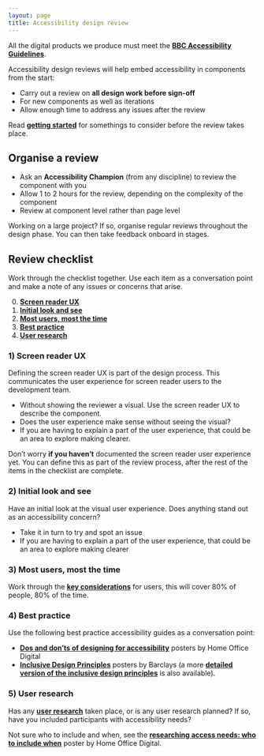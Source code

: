 ```yaml
---
layout: page
title: Accessibility design review
---
```

All the digital products we produce must meet the **[BBC Accessibility Guidelines](https://www.bbc.co.uk/accessibility/forproducts/guides/mobile/)**. 

Accessibility design reviews will help embed accessibility in components from the start:

- Carry out a review on **all design work before sign-off**
- For new components as well as iterations
- Allow enough time to address any issues after the review

Read **[getting started](https://www.bbc.co.uk/gel/guidelines/how-to-design-for-accessibility#getting-started)** for somethings to consider before the review takes place.

## Organise a review
- Ask an **Accessibility Champion** (from any discipline) to review the component with you
- Allow 1 to 2 hours for the review, depending on the complexity of the component
- Review at component level rather than page level

Working on a large project? If so, organise regular reviews throughout the design phase. You can then take feedback onboard in stages.

## Review checklist
Work through the checklist together. Use each item as a conversation point and make a note of any issues or concerns that arise.

0. **[Screen reader UX](#1-screen-reader-ux)**
1. **[Initial look and see](#2-initial-look-and-see)**
2. **[Most users, most the time](#3-most-users-most-the-time)**
3. **[Best practice](#4-best-practice)**
4. **[User research](#5-user-research)**

### 1) Screen reader UX
Defining the screen reader UX is part of the design process. This communicates the user experience for screen reader users to the development team.

- Without showing the reviewer a visual. Use the screen reader UX to describe the component.
- Does the user experience make sense without seeing the visual?
- If you are having to explain a part of the user experience, that could be an area to explore making clearer.

Don’t worry **if you haven’t** documented the screen reader user experience yet. You can define this as part of the review process, after the rest of the items in the checklist are complete.

### 2) Initial look and see
Have an initial look at the visual user experience. Does anything stand out as an accessibility concern?

- Take it in turn to try and spot an issue
- If you are having to explain a part of the user experience, that could be an area to explore making clearer

### 3) Most users, most the time
Work through the **[key considerations](https://www.bbc.co.uk/gel/guidelines/how-to-design-for-accessibility#key-considerations)** for users, this will cover 80% of people, 80% of the time. 

### 4) Best practice
Use the following best practice accessibility guides as a conversation point:

- **[Dos and don’ts of designing for accessibility](https://github.com/UKHomeOffice/posters/blob/master/accessibility/dos-donts/posters_en-UK/accessibility-posters-set.pdf)** posters by Home Office Digital
- **[Inclusive Design Principles](https://inclusivedesignprinciples.org/posters/single.pdf)** posters by Barclays (a more **[detailed version of the inclusive design principles](https://inclusivedesignprinciples.org/posters/multiple.pdf)** is also available).

### 5) User research
Has any **[user research](https://www.bbc.co.uk/gel/guidelines/how-to-design-for-accessibility#user-testing)** taken place, or is any user research planned? If so, have you included participants with accessibility needs? 

Not sure who to include and when, see the **[researching access needs: who to include when](https://github.com/UKHomeOffice/posters/blob/master/accessibility/researching-access-needs/Research-who_to_include_when%3F.pdf)** poster by Home Office Digital.
